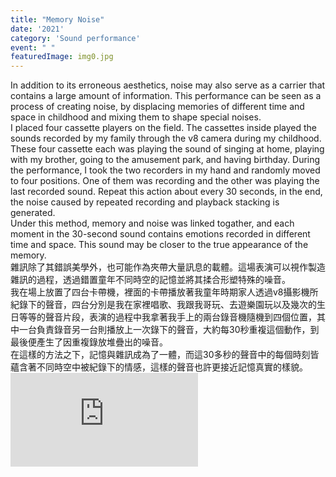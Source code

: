 ```yaml
---
title: "Memory Noise"
date: '2021'
category: 'Sound performance'
event: " "
featuredImage: img0.jpg
---
```

  <div class="box">
      <div class="dscrptn">
      In addition to its erroneous aesthetics, noise may also serve as a carrier that contains a large amount of information. This performance can be seen as a process of creating noise, by displacing memories of different time and space in childhood and mixing them to shape special noises.<br>
      I placed four cassette players on the field. The cassettes inside played the sounds recorded by my family through the v8 camera during my childhood. These four cassette each was playing the sound of singing at home, playing with my brother, going to the amusement park, and having birthday. During the performance, I took the two recorders in my hand and randomly moved to four positions. One of them was recording and the other was playing the last recorded sound. Repeat this action about every 30 seconds, in the end, the noise caused by repeated recording and playback stacking is generated.<br>
      Under this method, memory and noise was linked togather, and each moment in the 30-second sound contains emotions recorded in different time and space. This sound may be closer to the true appearance of the memory.<br>
      </div>
  </div>


  <div class="box">
      <div class="dscrptn">
      雜訊除了其錯誤美學外，也可能作為夾帶大量訊息的載體。這場表演可以視作製造雜訊的過程，透過錯置童年不同時空的記憶並將其揉合形塑特殊的噪音。<br>
      我在場上放置了四台卡帶機，裡面的卡帶播放著我童年時期家人透過v8攝影機所紀錄下的聲音，四台分別是我在家裡唱歌、我跟我哥玩、去遊樂園玩以及幾次的生日等等的聲音片段，表演的過程中我拿著我手上的兩台錄音機隨機到四個位置，其中一台負責錄音另一台則播放上一次錄下的聲音，大約每30秒重複這個動作，到最後便產生了因重複錄放堆疊出的噪音。<br>
      在這樣的方法之下，記憶與雜訊成為了一體，而這30多秒的聲音中的每個時刻皆蘊含著不同時空中被紀錄下的情感，這樣的聲音也許更接近記憶真實的樣貌。<br>
      </div>
  </div>



  <div class="box"></div>

  <iframe title="vimeo-player" src="https://player.vimeo.com/video/840851816?h=af8e8b0e19" frameborder="0" allowfullscreen></iframe>
